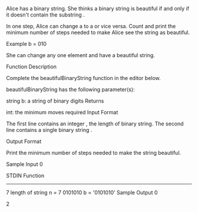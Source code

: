 Alice has a binary string. She thinks a binary string is beautiful if and only if it doesn't contain the substring .

In one step, Alice can change a  to a  or vice versa. Count and print the minimum number of steps needed to make Alice see the string as beautiful.

Example
b = 010

She can change any one element and have a beautiful string.

Function Description

Complete the beautifulBinaryString function in the editor below.

beautifulBinaryString has the following parameter(s):

string b: a string of binary digits
Returns

int: the minimum moves required
Input Format

The first line contains an integer , the length of binary string.
The second line contains a single binary string .


Output Format

Print the minimum number of steps needed to make the string beautiful.

Sample Input 0

STDIN       Function
-----       --------
7           length of string n = 7
0101010     b = '0101010'
Sample Output 0

2  


